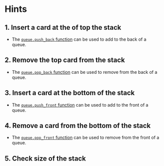 # Hints

## 1. Insert a card at the of top the stack

- The [`queue.push_back` function][push-back] can be used to add to the back of a queue.

## 2. Remove the top card from the stack

- The [`queue.pop_back` function][pop-back] can be used to remove from the back of a queue.

## 3. Insert a card at the bottom of the stack

- The [`queue.push_front` function][push-front] can be used to add to the front of a queue.

## 4. Remove a card from the bottom of the stack

- The [`queue.pop_front` function][pop-front] can be used to remove from the front of a queue.

## 5. Check size of the stack

[push-back]: https://hexdocs.pm/gleam_stdlib/gleam/queue.html#push_back
[pop-back]: https://hexdocs.pm/gleam_stdlib/gleam/queue.html#pop_back
[push-front]: https://hexdocs.pm/gleam_stdlib/gleam/queue.html#push_front
[pop-front]: https://hexdocs.pm/gleam_stdlib/gleam/queue.html#pop_front
